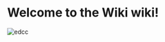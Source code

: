 # Welcome to the Wiki wiki!


![edcc](http://docs.aws.amazon.com/AmazonRDS/latest/AuroraUserGuide/images/AuroraLaunch02.png)
